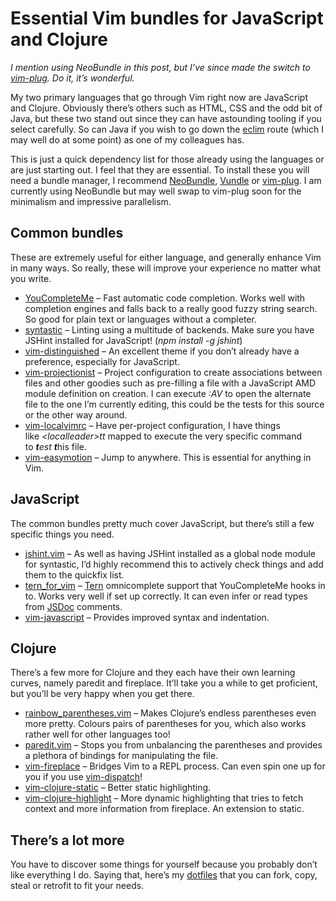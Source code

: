 # Essential Vim bundles for JavaScript and Clojure

_I mention using NeoBundle in this post, but I’ve since made the switch to [vim-plug](https://github.com/junegunn/vim-plug). Do it, it’s wonderful._

My two primary languages that go through Vim right now are JavaScript and Clojure. Obviously there’s others such as HTML, CSS and the odd bit of Java, but these two stand out since they can have astounding tooling if you select carefully. So can Java if you wish to go down the [eclim](http://eclim.org/) route (which I may well do at some point) as one of my colleagues has.

This is just a quick dependency list for those already using the languages or are just starting out. I feel that they are essential. To install these you will need a bundle manager, I recommend [NeoBundle](https://github.com/Shougo/neobundle.vim), [Vundle](https://github.com/gmarik/Vundle.vim) or [vim-plug](https://github.com/junegunn/vim-plug). I am currently using NeoBundle but may well swap to vim-plug soon for the minimalism and impressive parallelism.

## Common bundles

These are extremely useful for either language, and generally enhance Vim in many ways. So really, these will improve your experience no matter what you write.

* [YouCompleteMe](https://github.com/Valloric/YouCompleteMe) – Fast automatic code completion. Works well with completion engines and falls back to a really good fuzzy string search. So good for plain text or languages without a completer.
* [syntastic](https://github.com/scrooloose/syntastic) – Linting using a multitude of backends. Make sure you have JSHint installed for JavaScript! (_npm install -g jshint_)
* [vim-distinguished](https://github.com/Lokaltog/vim-distinguished) – An excellent theme if you don’t already have a preference, especially for JavaScript.
* [vim-projectionist](https://github.com/tpope/vim-projectionist) – Project configuration to create associations between files and other goodies such as pre-filling a file with a JavaScript AMD module definition on creation. I can execute _:AV_ to open the alternate file to the one I’m currently editing, this could be the tests for this source or the other way around.
* [vim-localvimrc](https://github.com/embear/vim-localvimrc) – Have per-project configuration, I have things like _&lt;localleader>tt_ mapped to execute the very specific command to ***t****est **t***his file.
* [vim-easymotion](https://github.com/Lokaltog/vim-easymotion) – Jump to anywhere. This is essential for anything in Vim.

## JavaScript

The common bundles pretty much cover JavaScript, but there’s still a few specific things you need.

* [jshint.vim](https://github.com/wookiehangover/jshint.vim) – As well as having JSHint installed as a global node module for syntastic, I’d highly recommend this to actively check things and add them to the quickfix list.
* [tern_for_vim](https://github.com/marijnh/tern_for_vim) – [Tern](http://ternjs.net/) omnicomplete support that YouCompleteMe hooks in to. Works very well if set up correctly. It can even infer or read types from [JSDoc](http://usejsdoc.org/) comments.
* [vim-javascript](https://github.com/pangloss/vim-javascript) – Provides improved syntax and indentation.

## Clojure

There’s a few more for Clojure and they each have their own learning curves, namely paredit and fireplace. It’ll take you a while to get proficient, but you’ll be very happy when you get there.

* [rainbow_parentheses.vim](https://github.com/kien/rainbow_parentheses.vim) – Makes Clojure’s endless parentheses even more pretty. Colours pairs of parentheses for you, which also works rather well for other languages too!
* [paredit.vim](https://github.com/vim-scripts/paredit.vim) – Stops you from unbalancing the parentheses and provides a plethora of bindings for manipulating the file.
* [vim-fireplace](https://github.com/tpope/vim-fireplace) – Bridges Vim to a REPL process. Can even spin one up for you if you use [vim-dispatch](https://github.com/tpope/vim-dispatch)!
* [vim-clojure-static](https://github.com/guns/vim-clojure-static) – Better static highlighting.
* [vim-clojure-highlight](https://github.com/guns/vim-clojure-highlight) – More dynamic highlighting that tries to fetch context and more information from fireplace. An extension to static.

## There’s a lot more

You have to discover some things for yourself because you probably don’t like everything I do. Saying that, here’s my [dotfiles](https://github.com/Wolfy87/dotfiles) that you can fork, copy, steal or retrofit to fit your needs.
